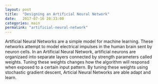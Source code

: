 ```yaml
---
layout: post
title:  "Designing an Artificial Neural Network"
date:   2017-07-16 20:33:00
categories: main
permalink: "artificial-neural-network"
---
```

Artificial Neural Networks are a simple model for machine learning. These networks attempt to model electrical impulses in the human brain sent by neuron cells. In an Artificial Neural Network, artificial neurons are organizaed into separate layers connected by strength parameters called weights.
Tuning these weights changes how the algorithm will responsd when exposed to a certain input pattern. By tuning these weights using stochastic gradient descent, Articial Neural Networks are able adapt and learn.